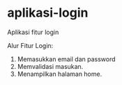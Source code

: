 # aplikasi-login
Aplikasi fitur login

Alur Fitur Login:
1. Memasukkan email dan password
2. Memvalidasi masukan.
3. Menampilkan halaman home.
